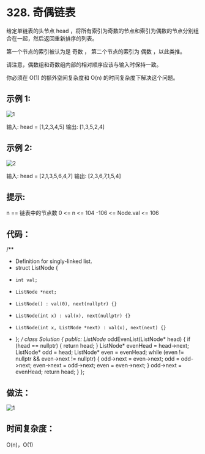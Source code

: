 # 328. 奇偶链表

给定单链表的头节点 head ，将所有索引为奇数的节点和索引为偶数的节点分别组合在一起，然后返回重新排序的列表。

第一个节点的索引被认为是 奇数 ， 第二个节点的索引为 偶数 ，以此类推。

请注意，偶数组和奇数组内部的相对顺序应该与输入时保持一致。

你必须在 O(1) 的额外空间复杂度和 O(n) 的时间复杂度下解决这个问题。

 

## 示例 1:

![1](https://assets.leetcode.com/uploads/2021/03/10/oddeven-linked-list.jpg)

输入: head = [1,2,3,4,5]
输出: [1,3,5,2,4]
## 示例 2:

![2](https://assets.leetcode.com/uploads/2021/03/10/oddeven2-linked-list.jpg)

输入: head = [2,1,3,5,6,4,7]
输出: [2,3,6,7,1,5,4]
 

## 提示:

n ==  链表中的节点数
0 <= n <= 104
-106 <= Node.val <= 106

## 代码：
/**
 * Definition for singly-linked list.
 * struct ListNode {
 *     int val;
 *     ListNode *next;
 *     ListNode() : val(0), next(nullptr) {}
 *     ListNode(int x) : val(x), next(nullptr) {}
 *     ListNode(int x, ListNode *next) : val(x), next(next) {}
 * };
 */
class Solution {
public:
    ListNode* oddEvenList(ListNode* head) {
        if (head == nullptr) {
            return head;
        }
        ListNode* evenHead = head->next;
        ListNode* odd = head;
        ListNode* even = evenHead;
        while (even != nullptr && even->next != nullptr) {
            odd->next = even->next;
            odd = odd->next;
            even->next = odd->next;
            even = even->next;
        }
        odd->next = evenHead;
        return head;
    }
};


## 做法：
![1](https://assets.leetcode-cn.com/solution-static/328/1.png)
## 时间复杂度：
O(n)，O(1)

